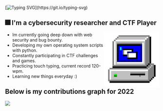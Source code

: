 
[![Typing SVG](https://readme-typing-svg.herokuapp.com?font=Kanit&size=27&duration=3000&pause=600&color=53FFF5&background=FFFFFF00&width=435&lines=What's+up+!+My+name+is+Slava.;I+hope+you+enjoy+your+stay+here.)](https://git.io/typing-svg)



## 🎆 I'm a cybersecurity researcher and CTF Player
<p1>
  <img height="180" width="180" align="right" src="https://github.com/0x157/0x157/blob/main/computer.gif" > 
  </p1>
   
* Im currently going deep down with web security and bug bounty.
* Developing my own operating system scripts with python.
* Constantly participating in CTF challenges and games.
* Practicing touch typing, current record 120-wpm.
* Learning new things everyday :)

## Below is my contributions graph for 2022

<img src = https://github.com/0x157/0x157/blob/output/contrib-snek-yami.svg >

